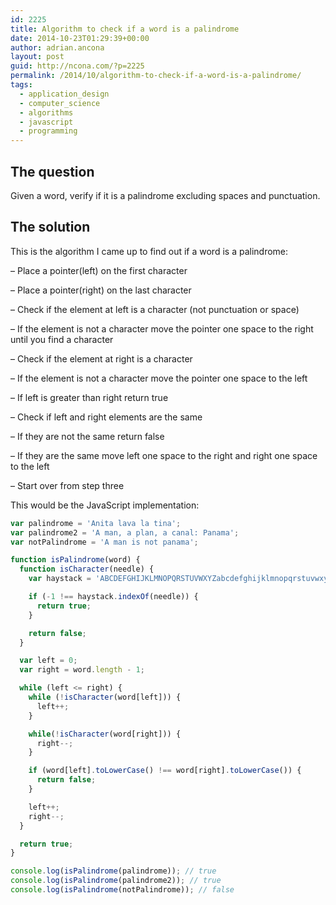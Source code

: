 ```yaml
---
id: 2225
title: Algorithm to check if a word is a palindrome
date: 2014-10-23T01:29:39+00:00
author: adrian.ancona
layout: post
guid: http://ncona.com/?p=2225
permalink: /2014/10/algorithm-to-check-if-a-word-is-a-palindrome/
tags:
  - application_design
  - computer_science
  - algorithms
  - javascript
  - programming
---
```

## The question

Given a word, verify if it is a palindrome excluding spaces and punctuation.

## The solution

This is the algorithm I came up to find out if a word is a palindrome:

&#8211; Place a pointer(left) on the first character
  
&#8211; Place a pointer(right) on the last character
  
&#8211; Check if the element at left is a character (not punctuation or space)
  
&#8211; If the element is not a character move the pointer one space to the right until you find a character
  
&#8211; Check if the element at right is a character
  
&#8211; If the element is not a character move the pointer one space to the left
  
&#8211; If left is greater than right return true
  
&#8211; Check if left and right elements are the same
  
&#8211; If they are not the same return false
  
&#8211; If they are the same move left one space to the right and right one space to the left
  
&#8211; Start over from step three

<!--more-->

This would be the JavaScript implementation:

```js
var palindrome = 'Anita lava la tina';
var palindrome2 = 'A man, a plan, a canal: Panama';
var notPalindrome = 'A man is not panama';

function isPalindrome(word) {
  function isCharacter(needle) {
    var haystack = 'ABCDEFGHIJKLMNOPQRSTUVWXYZabcdefghijklmnopqrstuvwxyz';

    if (-1 !== haystack.indexOf(needle)) {
      return true;
    }

    return false;
  }

  var left = 0;
  var right = word.length - 1;

  while (left <= right) {
    while (!isCharacter(word[left])) {
      left++;
    }

    while(!isCharacter(word[right])) {
      right--;
    }

    if (word[left].toLowerCase() !== word[right].toLowerCase()) {
      return false;
    }

    left++;
    right--;
  }

  return true;
}

console.log(isPalindrome(palindrome)); // true
console.log(isPalindrome(palindrome2)); // true
console.log(isPalindrome(notPalindrome)); // false
```
